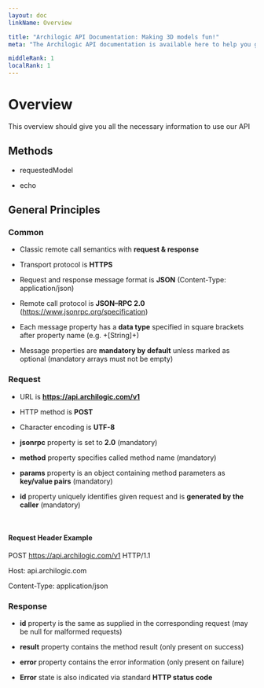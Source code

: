 ```yaml
---
layout: doc
linkName: Overview

title: "Archilogic API Documentation: Making 3D models fun!"
meta: "The Archilogic API documentation is available here to help you get the most out of your Archilogic subscription."

middleRank: 1
localRank: 1
---
```


# Overview

This overview should give you all the necessary information to use our API

## Methods

* requestedModel

* echo

## General Principles

### Common

* Classic remote call semantics with **request & response**

* Transport protocol is **HTTPS**

* Request and response message format is **JSON** (Content-Type: application/json)

* Remote call protocol is **JSON–RPC 2.0** (https://www.jsonrpc.org/specification)

* Each message property has a **data type** specified in square brackets after property name (e.g. +[String]+)

* Message properties are **mandatory by default** unless marked as optional (mandatory arrays must not be empty)

### Request

* URL is **https://api.archilogic.com/v1**

* HTTP method is **POST**

* Character encoding is **UTF-8**

* **jsonrpc** property is set to **2.0** (mandatory)

* **method** property specifies called method name (mandatory)

* **params** property is an object containing method parameters as **key/value pairs** (mandatory)

* **id** property uniquely identifies given request and is **generated by the caller** (mandatory)

<br>

#### Request Header Example

POST https://api.archilogic.com/v1 HTTP/1.1

Host: api.archilogic.com

Content-Type: application/json

### Response

* **id** property is the same as supplied in the corresponding request (may be null for malformed requests)

* **result** property contains the method result (only present on success)

* **error** property contains the error information (only present on failure)

* **Error** state is also indicated via standard **HTTP status code**
